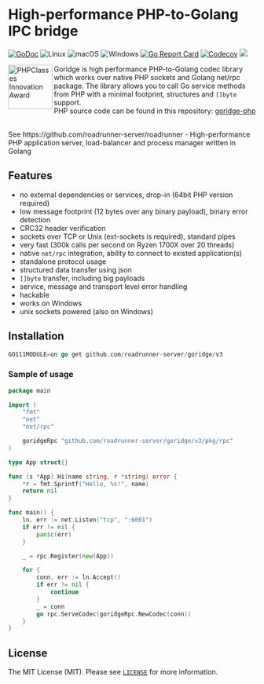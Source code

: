 High-performance PHP-to-Golang IPC bridge
=================================================
[![GoDoc](https://godoc.org/github.com/roadrunner-server/goridge/v3?status.svg)](https://godoc.org/github.com/roadrunner-server/goridge/v3)
![Linux](https://github.com/roadrunner-server/goridge/workflows/Linux/badge.svg)
![macOS](https://github.com/roadrunner-server/goridge/workflows/MacOS/badge.svg)
![Windows](https://github.com/roadrunner-server/goridge/workflows/Windows/badge.svg)
[![Go Report Card](https://goreportcard.com/badge/github.com/spiral/goridge)](https://goreportcard.com/report/github.com/spiral/goridge)
[![Codecov](https://codecov.io/gh/roadrunner-server/goridge/branch/master/graph/badge.svg)](https://codecov.io/gh/roadrunner-server/goridge/)
<a href="https://discord.gg/TFeEmCs"><img src="https://img.shields.io/badge/discord-chat-magenta.svg"></a>

<img src="https://files.phpclasses.org/graphics/phpclasses/innovation-award-logo.png" height="90px" alt="PHPClasses Innovation Award" align="left"/>

Goridge is high performance PHP-to-Golang codec library which works over native PHP sockets and Golang net/rpc package.
The library allows you to call Go service methods from PHP with a minimal footprint, structures and `[]byte` support.  
PHP source code can be found in this repository: [goridge-php](https://github.com/roadrunner-php/goridge)

<br/>
See https://github.com/roadrunner-server/roadrunner - High-performance PHP application server, load-balancer and process manager written in Golang
<br/>

Features
--------

- no external dependencies or services, drop-in (64bit PHP version required)
- low message footprint (12 bytes over any binary payload), binary error detection
- CRC32 header verification
- sockets over TCP or Unix (ext-sockets is required), standard pipes
- very fast (300k calls per second on Ryzen 1700X over 20 threads)
- native `net/rpc` integration, ability to connect to existed application(s)
- standalone protocol usage
- structured data transfer using json
- `[]byte` transfer, including big payloads
- service, message and transport level error handling
- hackable
- works on Windows
- unix sockets powered (also on Windows)

Installation
------------

```go
GO111MODULE=on go get github.com/roadrunner-server/goridge/v3
```

### Sample of usage
```go
package main

import (
	"fmt"
	"net"
	"net/rpc"

	goridgeRpc "github.com/roadrunner-server/goridge/v3/pkg/rpc"
)

type App struct{}

func (s *App) Hi(name string, r *string) error {
	*r = fmt.Sprintf("Hello, %s!", name)
	return nil
}

func main() {
	ln, err := net.Listen("tcp", ":6001")
	if err != nil {
		panic(err)
	}

	_ = rpc.Register(new(App))

	for {
		conn, err := ln.Accept()
		if err != nil {
			continue
		}
		_ = conn
		go rpc.ServeCodec(goridgeRpc.NewCodec(conn))
	}
}
```

License
-------

The MIT License (MIT). Please see [`LICENSE`](./LICENSE) for more information.
